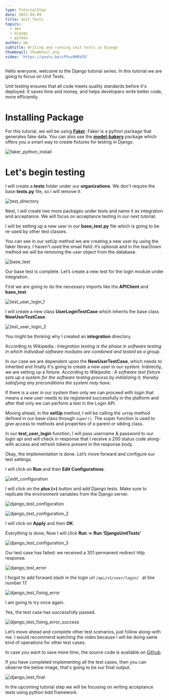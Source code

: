 ```yaml
---
type: TutorialStep
date: 2021-04-09
title: Unit Tests
topics:
  - aws
  - django
  - python
author: mm
subtitle: Writing and running unit tests in Django
thumbnail: thumbnail.png
video: 'https://youtu.be/cP5vv9M0VFQ'
---
```


Hello everyone, welcome to the Django tutorial series. In this tutorial we are going to focus on Unit Tests.

Unit testing ensures that all code meets quality standards before it's deployed. It saves time and money, 
and helps developers write better code, more efficiently.


# Installing Package

For this tutorial, we will be using **[Faker](https://pypi.org/project/Faker/)**. Faker is a python package that generates
fake data. You can also use the **[model-bakery](https://pypi.org/project/model-bakery/)** package which offers you a smart way to
create fixtures for testing in Django. 

![faker_python_install](steps/step1.png)


# Let's begin testing


I will create a **tests** folder under our **organizations**. We don't require the base **tests.py** file, so I will
remove it.

![test_directory](steps/step2.png)

Next, I will create two more packages under tests and name it as integration and acceptance. We will focus on acceptance testing in our next tutorial. 

I will be setting up a new user in our **base_test.py** file which is going to be re-used by other test classes.


You can see in our setUp method we are creating a new user by using the faker library. I haven’t used the email field: 
it’s optional and in the tearDown method we will be removing the user object from the database.

![base_test](steps/step3.png)

Our base test is complete. Let’s create a new test for the login module under integration.

First we are going to do the necessary imports like the **APIClient** and **base_test**.


![test_user_login_1](steps/step4.png)

I will create a new class **UserLoginTestCase** which inherits the base class **NewUserTestCase**.

![test_user_login_2](steps/step5.png)

You might be thinking why I created an **integration** directory. 

According to Wikipedia : <em>Integration testing is the phase in
software testing in which individual software modules are combined and tested as a group</em>. 

In our case we are dependent upon the **NewUserTestCase**, which needs to inherited and finally it's going to create a new user 
in our system. Indirectly, we are setting up a fixture. According to <em>Wikipedia : A software test fixture sets up a 
system for the software testing process by initializing it, thereby satisfying any preconditions the system may have.</em>

If there is a user in our system then only we can 
proceed with login that means a new user needs to be registered successfully in the platform and after that only
we can perform a test in the Login API.


Moving ahead, in the **setUp** method, I will be calling the `setUp` method defined in our 
base class through `super()`. The super function is used to give access to methods
and properties of a parent or sibling class. 


In our **test_user_login** function, I will pass username & password to our login api and
will check in response that I receive a 200 status code along-with access and refresh tokens 
present in the response body.

Okay, the implementation is done. Let’s move forward and configure our test settings. 

I will click on **Run** and then **Edit Configurations**.

![edit_configuration](steps/step6.png)


I will click on the **plus (+)** button and add Django tests. Make sure to replicate the environment variables from the Django server.


![django_test_configuration](steps/step7.png)

![django_test_configuration_2](steps/step8.png)

I will click on **Apply** and then **OK**.


Everything is done, Now I will click **Run** ⇒  **Run ‘DjangoUnitTests’**

![django_test_configuration_3](steps/step9.png)

Our test case has failed: we received a 301 permanent redirect http response. 

![django_test_error](steps/step10.png)

I forgot to add forward slash in the login url ```/api/v1/user/login/ ``` at line number 17.

![django_test_fixing_error](steps/step11.png)

I am going to try once again.

Yes, the test case has successfully passed.

![django_test_fixing_error_success](steps/step12.png)

Let’s move ahead and complete other test scenarios, just follow along-with me. I would recommend watching the video because 
I will be doing same kind of operations for other test cases. 

In case you want to save more time, the source code is available on [Github](https://github.com/mukulmantosh/SampleDemo).

If you have completed implementing all the test cases, then you can observe the below image, that's going to be our final output.

![django_test_final](steps/step13.png)

In the upcoming tutorial step we will be focusing on writing acceptance tests using python bdd framework.






